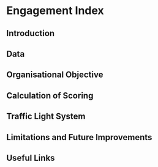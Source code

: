 # Engagement Index

## Introduction

## Data

## Organisational Objective

## Calculation of Scoring

## Traffic Light System

## Limitations and Future Improvements&#x20;

## Useful Links
